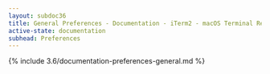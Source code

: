 ```yaml
---
layout: subdoc36
title: General Preferences - Documentation - iTerm2 - macOS Terminal Replacement
active-state: documentation
subhead: Preferences
---
```

{% include 3.6/documentation-preferences-general.md %}

